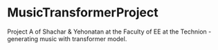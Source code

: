 # MusicTransformerProject
Project A of Shachar &amp; Yehonatan at the Faculty of EE at the Technion - generating music with transformer model.
